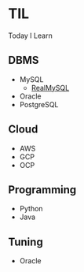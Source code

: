 # TIL
Today I Learn

## DBMS
- MySQL
    - [RealMySQL](./db/MySQL/[RealMySQL]05트랜잭션과잠금.md)
- Oracle
- PostgreSQL

## Cloud
- AWS
- GCP
- OCP

## Programming
- Python
- Java

## Tuning
- Oracle



